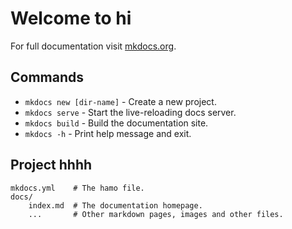 # Welcome to hi

For full documentation visit [mkdocs.org](https://www.mkdocs.org).

## Commands

* `mkdocs new [dir-name]` - Create a new project.
* `mkdocs serve` - Start the live-reloading docs server.
* `mkdocs build` - Build the documentation site.
* `mkdocs -h` - Print help message and exit.

## Project hhhh

    mkdocs.yml    # The hamo file.
    docs/
        index.md  # The documentation homepage.
        ...       # Other markdown pages, images and other files.
